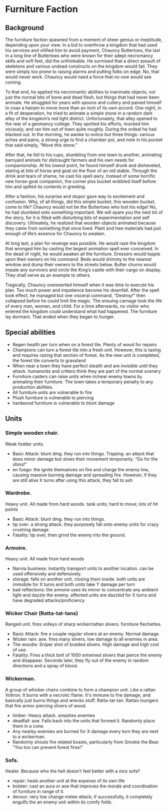 # Furniture Faction

## Background

The furniture faction spawned from a moment of sheer genius or ineptitude, depending upon your view.  In a bid to overthrow a kingdom that had used his services and vilified him to avoid payment, Chauncy Buttertoes, the last in a long line of Buttertoes who were known for their adept necromancy skills and soft feet, did the unthinkable.  He surmised that a direct assault of skeletons and various undead constructs on the kingdom would fail.  They were simply too prone to raising alarms and putting folks on edge.  No, that would never work.  Chauncy would need a force that no-one would see coming.

To that end, he applied his necromantic abilities to inanimate objects, not just the normal bits of bone and dead flesh, but things that had never been animate.  He struggled for years with spoons and cutlery and pained himself to coax a hairpin to move more than an inch of its own accord.  One night, in a fit of desperation, he tried to animate a simple stone in a random dark alley of the kingdom’s red light district.  Unfortunately, that alley opened to the rear of a geomancy college.  They spotted his efforts, mocked him viciously, and ran him out of town quite roughly.  During the ordeal he had blacked out.   In the morning, he awoke to notice but three things:  various aches and pains, a strong urge to find a chamber pot, and note in his pocket that said simply, “Move this stone.”

After that, he fell to his cups, stumbling from one town to another, animating  barnyard animals for distraught farmers and his own needs for companionship.  At his lowest point, he found himself drunk and disheveled, staring at bits of horse and goat on the floor of an old stable.  Through the drink and tears of shame, he cast his spell awry.  Instead of some horrific new horse-goat companion, the corner piss bucket wobbled itself before him and spilled its contents in greeting.

After a fashion, his surprise and stupor gave way to excitement and confusion.  Why, of all things, did this simple bucket, this wooden bucket, come to life?  Chauncy would not be the Buttertoes who lost his edge!  No, he had stumbled onto something important.  We will spare you the next bit of the story, for it is filled with disturbing bits of experimentation and self discovery. Ultimately, he realized that wooden objects animated because they came from something that once lived. Plant and tree materials had just enough of life’s essence for Chauncy to awaken.

At long last, a plan for revenge was possible.  He would raze the kingdom that wronged him by casting the largest animation spell ever conceived.  In the dead of night, he would awaken all the furniture.  Dressers would topple upon their owners on his command.  Beds would shimmy to the nearest window and dump their owners to the streets below. Butter churns would impale any survivors and circle the King’s castle with their cargo on display.  They shall serve as an example to others.

Tragically, Chauncy overexerted himself when it was time to execute his plan.  Too much power and impatience become his downfall.  After the spell took effect, he managed but one visceral command, “Destroy!”  then collapsed before he could limit the magic.  The ensuing carnage took the life of every man, woman, and child.  For a time afterwards, no visitor who entered the kingdom could understand what had happened.  The furniture lay dormant.  That ended when they began to hunger.

## Special abilities

* Regen health per turn when on a forest tile.  Plenty of wood for repairs
* Champions can turn a forest tile into a fresh unit.  However, this is taxing and requires razing that section of forest.  As the new unit is completed, the forest tile converts to grassland
* When near a town they have perfect stealth and are invisible until they attack.  humanoids and critters think they are part of the normal scenery
* Furniture casters can raise units when in/near enemy towns by animating their furniture.  The town takes a temporary penalty to any production abilities.
* All furniture units are vulnerable to fire
* Plush furniture is vulnerable to piercing
* hardwood furniture is vulnerable to blunt damage

## Units
### Simple wooden chair.  

Weak fodder units.

* Basic Attack: blunt dmg.  they run into things.
Tripping: an attack that does minor damage but slows their movement temporarily.  “Go for the shins!”
* en fuego: the ignite themselves on fire and charge the enemy line, causing massive burning damage and spreading fire.  However, if they are still alive X turns after using this attack, they fall to ash

### Wardrobe.  

Heavy unit.  All made from hard woods.  tank units; hard to move; lots of hit points

* Basic Attack: blunt dmg.  they run into things.
* tip over:  a strong attack.  they purposely fall onto enemy units for crazy crushing damage.
* Fatality:  tip over, then grind the enemy into the ground.

### Armoire.  

Heavy unit.  All made from hard woods

* Narnia business:    instantly transport units to another location.  can be used offensively and defensively.
* storage: falls on another unit, closing them inside. both units are immobile for X turns and both units take Y damage per turn
* bad reflections:  the armoire uses its mirror to concentrate any ambient light and dazzle the enemy.  affected units are dazzled for X turns and have degraded attacks/proficiency

### Wicker Chair (Ratta-tat-tans)

Ranged unit.  fires volleys of sharp wicker/rattan slivers.  furniture flechettes.

* Basic Attack: fire a couple regular slivers at an enemy.  Normal damage.
* Wicker rain: aoe.  fires many slivers.  low damage to all enemies in area.
* The woodie: Sniper shot of braided slivers. High damage and high cost of use.
* Fatality:  Fires a thick bolt of 1000 entwined slivers that pierce the enemy and disappear.  Seconds later, they fly out of the enemy in random directions and a spray of blood.

### Wickerman.  

A group of whicker chairs combine to form a champion unit.  Like a rattan Voltron.  It burns with a necrotic flame.  It's immune to fire damage, and basically just burns things and wrecks stuff.
Ratta-tat-tan.  Rattan loungers that fire armor piercing slivers of wood.

* timber: Heavy attack. smashes enemies
* deadfall: aoe.  Falls back into the units that formed it.  Randomly place them in a cone.
* Any nearby enemies are burned for X damage every turn they are next to a wickerman.
* Randomly shouts fire related boasts, particularly from Smokie the Bear.   "You too can prevent forest fires!"

### Sofa.  

Healer.  Because who the hell doesn’t feel better with a nice sofa?

* repair: heals another unit at the expense of its own life
* bolster:  cast an aura or aoe that improves the morale and coordination of furniture in range of it.
* devour: very low change melee attack; if successfully, it completely engulfs the an enemy unit within its comfy folds.



